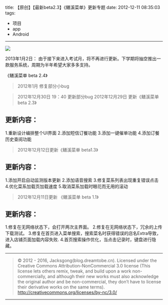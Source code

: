 title: 【原创】【最新beta2.3】《鳝溪菜单》更新专题
date: 2012-12-11 08:35:03
tags:
- 项目
- app
- Android

---

![](/img/shanxi-1.png)

2013年1月2日： 由于接下来进入考试月，将不再进行更新。下学期将抽空推出一款服务系统，周期为半年希望大家多多支持。


<!--more-->

《鳝溪菜单 beta 2.4》

> 2012年1月 修复部分小bug

> 2012年12月30日 19：40 更新部分bug
> 2012年12月29日 更新《鳝溪菜单 beta 2.3》

## 更新内容：

1.重新设计编排整个UI界面
2.添加短信订餐功能
3.添加一键催单功能
4.添加订餐历史查阅功能

> 2012年12月12日更新《鳝溪菜单 beta1.3》

## 更新内容：

1.添加开启自动监测版本更新
2.添加语音搜索
3.修复菜系列表出现重复错误点击
4.优化菜系加载页加载速度
5.取消菜系加载时眼花而无用的滚动

> 2012年12月11日更新 《鳝溪菜单 beta 1.1》

## 更新内容：

1.修复在无网络状态下，会打开两次主界面。
2.修复在无网络状态下，冗余的上传下载测试。
3.修复在首页进入菜单搜索，搜索菜名时获得错误的店名Extra导致，进入店铺页面加载内容失败.
4.首页搜索操作优化，当点击记录时，键盘进行隐藏。


---

> © 2012 - 2016, Jacksgong(blog.dreamtobe.cn). Licensed under the Creative Commons Attribution-NonCommercial 3.0 license (This license lets others remix, tweak, and build upon a work non-commercially, and although their new works must also acknowledge the original author and be non-commercial, they don’t have to license their derivative works on the same terms). http://creativecommons.org/licenses/by-nc/3.0/

---
